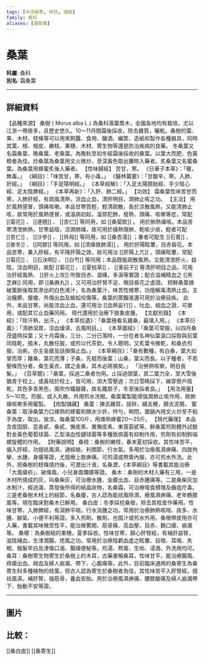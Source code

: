 ```yaml
---
tags: [辛涼解表, 明目, 通絡]
family: 桑科
aliases: [霜桑葉]
---
```


# 桑葉

**科屬**: 桑科  
**別名**: 霜桑葉  

---

## 詳細資料
【品種來源】
桑樹 (
Morus alba
L.) 為桑科落葉喬木，全國各地均有栽培，尤以江浙一帶居多，且歷史悠久。10～11月間霜後採收，除去雜質，曬乾。桑樹的葉、果、木材、枝條等可以用來飼蠶、食用、釀酒、編筐、造紙和製作各種器具，同時其葉、根、根皮、嫩枝、果穗、木材、寄生物等還是防治疾病的良藥。
冬桑葉又名霜桑葉、晚桑葉、老桑葉。為晚秋至初冬經霜後採收的桑葉。以葉大而肥、色黃橙者為佳。炒桑葉為桑葉用文火微炒，至深黃色取出攤晾入藥者。炙桑葉又名蜜桑葉。為桑葉用蜂蜜炙後入藥者。
【性味歸經】
苦甘，寒。
《日華子本草》：「暖，無毒。」
《綱目》：「味苦甘，寒，有小毒。」
《醫林纂要》：「甘酸辛，寒。入肺、肝經。」
《綱目》：「手足陽明經。」
《本草經解》：「入足太陽膀胱經、手少陰心經、足太陰脾經。」
《本草再新》：「入肝、肺二經。」
【功效】
霜桑葉性味苦甘而寒，入肺肝經，有疏風清熱，涼血止血，清肝明目，潤肺止咳之功。
【主治】
用於風熱感冒，頭痛咳嗽。本品甘寒質輕，輕清疏散，長於涼散風熱，又能清肺止咳，故常用於風熱感冒，或溫病初起，溫邪犯肺，發熱、頭痛、咳嗽等症，常配 [[菊花]] 、 [[連翹]] 、 [[杏仁]] 等同用，如 [[桑菊飲]] 。
用於肺熱燥咳。本品苦寒清泄肺熱，甘寒益陰，涼潤肺燥，故可用於燥熱傷肺、乾咳少痰，輕者可配 [[杏仁]] 、 [[沙參]] 、 [[貝母]] 等同用，如 [[桑杏湯]] ；重者可配生 [[石膏]] 、 [[麥冬]] 、 [[阿膠]] 等同用，如 [[清燥救肺湯]] 。
用於肝陽眩暈，目赤昏花。本品苦寒，兼入肝經，有平降肝陽之效，故可用治 [[肝陽上亢]] ，頭痛眩暈，常配 [[菊花]] 、 [[石決明]] 、 [[白芍]] 等同用；本品既能疏散風熱，又能清泄肝火，益陰，涼血明目，故配 [[菊花]] 、 [[夏枯草]] 、 [[車前子]] 等清肝明目之品，可用治肝經風熱、 [[肝火上攻]] 所致目赤、澀痛，多淚等實證；配合滋補精血之 [[黑芝麻]] 同用，即 [[桑麻丸]] ，又可用治肝腎不足、眼目昏花之虛證。
把鮮桑葉摘破葉脈後取其滲出的白色液汁，名為桑葉汁，味苦性微寒，功擅解毒清熱止血，主治癰癤、癭瘤、外傷出血及蜈蚣咬傷等。桑葉的蒸餾液還可用於治療目疾。
此外，本品甘寒，尚能涼血止血，還可用治 [[血熱妄行]] 、吐血、衄血之證，可單用，或配其它止血藥同用。
現代還用於治療下肢象皮腫。
【文獻別錄】
《本經》：「除汗熱，出汗。」
《本草拾遺》：「桑葉極看名雞桑，最堪入用。」
《本草衍義》：「清肺瀉胃，涼血燥濕，去風明目。」
《本草圖經》：「桑葉可常服，以四月桑茂盛時採葉；又十月霜後，三分、二分已落時，一分在者名神仙葉淚口採取與前葉同陰乾，搗末，丸散任服，或煎以代茶欽，令人聰明。又炙葉令微乾，和桑衣煎服，治痢，亦主金瘡及話損傷止血。」
《本草綱目》：「桑有數種，有白桑，葉大如掌而厚；雞桑，葉花而薄；子桑，先棍而後葉；山桑，葉尖而長。以子種者，不若壓條而分者。桑生黃衣，謂之金桑，其木必將搞矣。」 「治勞熱咳嗽，明目長髮。」
《百草鏡》：「桑葉，採過二桑者勿用。止採過頭葉，其二葉力全，至大雪後猶青于校上，或黃桔於校上，皆可用，須大雪壓過；次日雪睛採下，線穿懸戶陰乾，其色多青黑色，風吹作鐵器聲，故名鐵扇子，冬至後採者良。」
【用法用量】
5～10克。煎服，或入丸散。外用煎水洗眼。桑葉蜜製能增強潤肺止咳作用，故肺燥咳嗽多用蜜製。
【炮製儲藏】
桑葉：揀去雜質，搓碎，綴去梗，篩去泥屑。
蜜桑葉：取淨桑葉力口煉熟的蜂蜜和開水少許，拌勻，稍悶，置鍋內用文火炒至不粘手為度，取出，放涼。每桑葉100斤，用煉熟蜂蜜20～25斤。
【現代藥理】
本品含皮固醇、芸香甙、桑甙、懈皮素、異懈皮素、東茛菪甙等。鮮桑葉煎劑體外試驗對金黃色葡萄球菌、乙型溶血性鏈球菌等多種致病菌有抑制作用，煎劑有抑制鉤端螺旋體的作用。
【附藥說明】
桑枝：桑樹的嫩枝，春末夏初採收。其性味苦平，偏入肝經，功擅祛風濕，通經絡，利關節，行水氣。多用於治療風濕痹痛、四肢拘攣、水腫、身癢等證，尤擅療上肢痹痛。可煎湯或熬膏內服，亦可煎水外洗。此外，把桑樹的枝條燒灼後，可瀝出汁液，名桑瀝，《本草綱目》等書載其能治療「大風瘡疥」、破傷風、小兒身面爛瘡等證。
桑木：桑樹的木材入藥有三用，一是木材所燒成的灰，叫桑柴灰，可治療水腫、金瘡出血、目赤腫痛等。二是桑柴灰加水制汁，經過濾、蒸發後所得的結晶狀物，名桑霜，可治療噎食積塊及癰疽疔毒。三是老桑樹木材上的結節，名桑癭，古人認為能祛風除濕，療風濕痹痛、老年鶴膝風等。現在臨床對桑木已鮮用。
桑白皮：冬季採挖桑根，除去其栓皮作藥用。性味甘寒，入肺脾經，有瀉肺平喘，行水消腫之功。常用於治療肺熱咳喘、痰多、水腫、腳氣、小便不利等證。多入煎劑、散劑，也搗汁或煎水外用。桑根帶皮用亦可入藥，書載其味微苦性平，能治療驚癇、筋骨痛、高血壓、目赤、鵝口瘡、崩漏等。
桑椹：為桑樹結的果穗，夏季採收。性味甘寒，歸心肝腎經，有補肝益腎，滋陰補血，生津潤腸，熄風之功。常用於治療陰虧血虛之眩暈、目暗、耳鳴、失眠、鬚髮早白及津傷口渴、腸燥便秘等。煎湯、熬膏、生啖、浸酒、外洗用均可。
桑耳：桑樹寄生物寄生於桑樹上的木耳，古藥書稱桑耳，性味甘平，能治療腸風、痔瘡出血、衄血及婦人崩漏、帶下、心腹痛等。此外，目前臨床通用的桑寄生為桑寄生科多種植物的枝葉，但古人認為寄生於桑樹者為佳，其性味苦平入肝腎經，擅祛風濕，補肝腎，強筋骨，養血安胎。用於治療風濕痹痛、腰膝酸痛及婦人崩漏帶下、胎動不安等證。

---

## 圖片
## 比較：
[[桑白皮]]
[[桑寄生]]
